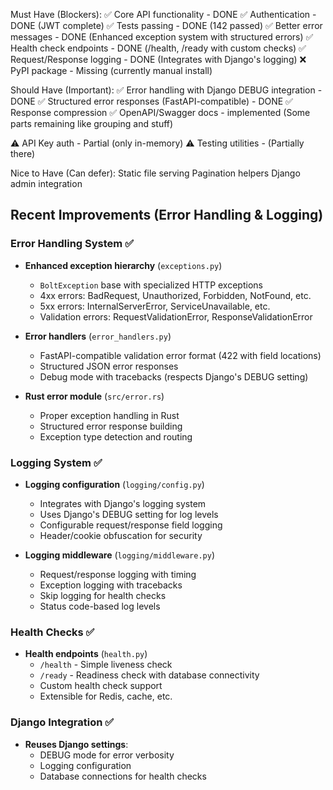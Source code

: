 Must Have (Blockers):
✅ Core API functionality - DONE
✅ Authentication - DONE (JWT complete)
✅ Tests passing - DONE (142 passed)
✅ Better error messages - DONE (Enhanced exception system with structured errors)
✅ Health check endpoints - DONE (/health, /ready with custom checks)
✅ Request/Response logging - DONE (Integrates with Django's logging)
❌ PyPI package - Missing (currently manual install)

Should Have (Important):
✅ Error handling with Django DEBUG integration - DONE
✅ Structured error responses (FastAPI-compatible) - DONE
✅ Response compression
✅ OpenAPI/Swagger docs - implemented (Some parts remaining like grouping and stuff)

⚠️ API Key auth - Partial (only in-memory)
⚠️ Testing utilities - (Partially there)

Nice to Have (Can defer):
Static file serving
Pagination helpers
Django admin integration

## Recent Improvements (Error Handling & Logging)

### Error Handling System ✅

- **Enhanced exception hierarchy** (`exceptions.py`)

  - `BoltException` base with specialized HTTP exceptions
  - 4xx errors: BadRequest, Unauthorized, Forbidden, NotFound, etc.
  - 5xx errors: InternalServerError, ServiceUnavailable, etc.
  - Validation errors: RequestValidationError, ResponseValidationError

- **Error handlers** (`error_handlers.py`)

  - FastAPI-compatible validation error format (422 with field locations)
  - Structured JSON error responses
  - Debug mode with tracebacks (respects Django's DEBUG setting)

- **Rust error module** (`src/error.rs`)
  - Proper exception handling in Rust
  - Structured error response building
  - Exception type detection and routing

### Logging System ✅

- **Logging configuration** (`logging/config.py`)

  - Integrates with Django's logging system
  - Uses Django's DEBUG setting for log levels
  - Configurable request/response field logging
  - Header/cookie obfuscation for security

- **Logging middleware** (`logging/middleware.py`)
  - Request/response logging with timing
  - Exception logging with tracebacks
  - Skip logging for health checks
  - Status code-based log levels

### Health Checks ✅

- **Health endpoints** (`health.py`)
  - `/health` - Simple liveness check
  - `/ready` - Readiness check with database connectivity
  - Custom health check support
  - Extensible for Redis, cache, etc.

### Django Integration ✅

- **Reuses Django settings**:
  - DEBUG mode for error verbosity
  - Logging configuration
  - Database connections for health checks
